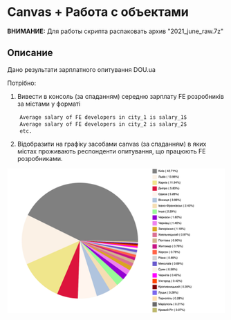 # Canvas + Работа с объектами

**ВНИМАНИЕ:**
Для работы скрипта распаковать архив "2021_june_raw.7z"

## Описание
Дано результати зарплатного опитування DOU.ua

Потрібно:
1. Вивести в консоль (за спаданням) середню зарплату FE розробників за містами у форматі
```
    Average salary of FE developers in city_1 is salary_1$
    Average salary of FE developers in city_2 is salary_2$
    etc.
```

2. Відобразити на графіку засобами canvas (за спаданням) в яких містах проживають респонденти
опитування, що працюють FE розробниками.

![Sample 01](./sample.png)